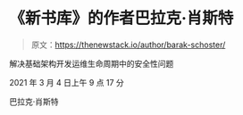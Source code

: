 # 《新书库》的作者巴拉克·肖斯特

> 原文：<https://thenewstack.io/author/barak-schoster/>

解决基础架构开发运维生命周期中的安全性问题

2021 年 3 月 4 日上午 9 点 17 分

巴拉克·肖斯特